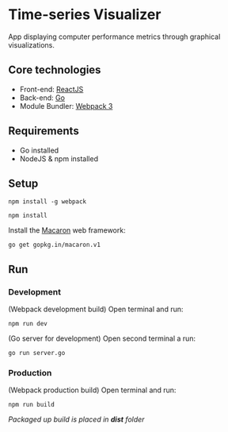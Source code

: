 # Time-series Visualizer

App displaying computer performance metrics through graphical visualizations.

## Core technologies
- Front-end: [ReactJS](https://reactjs.org/)
- Back-end: [Go](https://golang.org/)
- Module Bundler: [Webpack 3](https://webpack.js.org/)

## Requirements
- Go installed
- NodeJS & npm installed

## Setup

`npm install -g webpack`

`npm install`

Install the [Macaron](https://go-macaron.com/) web framework:

`go get gopkg.in/macaron.v1`

## Run
### Development
(Webpack development build) Open terminal and run:

`npm run dev`

(Go server for development) Open second terminal a run:

`go run server.go`

### Production
(Webpack production build) Open terminal and run:

`npm run build`

*Packaged up build is placed in __dist__ folder*
